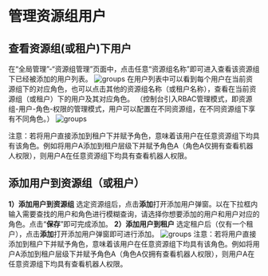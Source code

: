# 管理资源组用户

## 查看资源组(或租户)下用户
在“全局管理”-“资源组管理”页面中，点击任意“资源组名称”即可进入查看该资源组下已经被添加的用户列表。
![groups](https://docimages.blob.core.chinacloudapi.cn/images/Console/group/点击资源组名称.png)
在用户列表中可以看到每个用户在当前资源组下的对应角色，也可以点击其他的资源组名称（或租户名称），查看在当前资源组（或租户）下的用户及其对应角色。
（控制台引入RBAC管理模式，即资源组-用户-角色-权限的管理模式，用户可以配置在不同资源组，在不同资源组下享有不同角色。）
![groups](https://docimages.blob.core.chinacloudapi.cn/images/Console/group/查看资源组内的用户.png)

注意：若将用户直接添加到租户下并赋予角色，意味着该用户在任意资源组下均具有该角色。例如将用户A添加到租户层级下并赋予角色A（角色A仅拥有查看机器人权限），则用户A在任意资源组下均具有查看机器人权限。

## 添加用户到资源组（或租户）
**1）添加用户到资源组**
选定资源组后，点击**添加**打开添加用户弹窗。以在下拉框内输入需要查找的用户和角色进行模糊查询，请选择你想要添加的用户和用户对应的角色。点击“**保存**”即可完成添加。
**2）添加用户到租户**
选定租户后（仅有一个租户），点击**添加**打开添加用户弹窗即可进行添加。
![groups](https://docimages.blob.core.chinacloudapi.cn/images/Console/group/资源组内的添加用户.png)
注意：若将用户直接添加到租户下并赋予角色，意味着该用户在任意资源组下均具有该角色。例如将用户A添加到租户层级下并赋予角色A（角色A仅拥有查看机器人权限），则用户A在任意资源组下均具有查看机器人权限。

